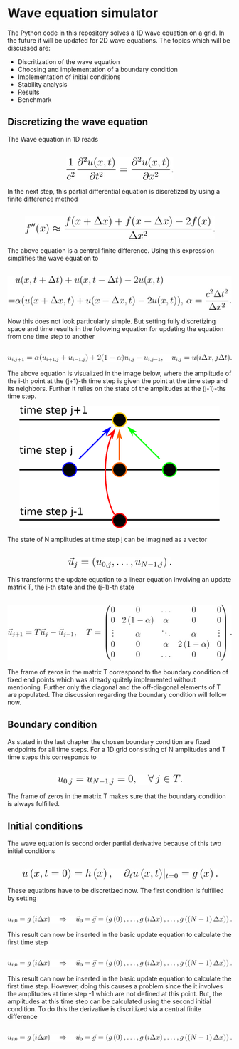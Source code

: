 # Wave equation simulator

The Python code in this repository solves a 1D wave equation on a grid. 
In the future it will be updated for 2D wave equations. The topics which
will be discussed are:

- Discritization of the wave equation
- Choosing and implementation of a boundary condition
- Implementation of initial conditions
- Stability analysis
- Results
- Benchmark


## Discretizing the wave equation

The Wave equation in 1D reads
<br>
<br>
<p align="center">
<img src=/images/wave_equation.jpg>
</p>
In the next step, this partial differential equation is discretized by using a
finite difference method
<br>
<br>
<p align="center">
<img src=/images/second_derivative_approx.jpg>
</p>
The above equation is a central finite difference. Using this expression 
simplifies the wave equation to
<br>
<br>
<p align="center">
<img src=/images/discrete_wave_equation.jpg>
</p>
Now this does not look particularly simple. But setting fully discretizing 
space and time results in the following equation for updating the equation
from one time step to another
<br>
<br>
<p align="center">
<img src=/images/time_step_equation.jpg>
</p>
The above equation is visualized in the image below, where the amplitude
of the i-th point at the (j+1)-th time step is given the point at the time
step and its neighbors. Further it relies on the state of the amplitudes at
the (j-1)-ths time step.
<p align="center"> 
<img src=/images/time_step_visualization.png>
</p>
The state of N amplitudes at time step j can be imagined as a vector
<br>
<br>
<p align="center">
<img src=/images/time_step_vector.jpg>
</p>
This transforms the update equation to a linear equation involving an
update matrix T, the j-th state and the (j-1)-th state
<br>
<br>
<p align="center">
<img src=/images/time_step_linear_equation.jpg>
</p>
The frame of zeros in the matrix T correspond to the boundary condition of
fixed end points which was already quitely implemented without mentioning.
Further only the diagonal and the off-diagonal elements of T are populated. 
The discussion regarding the boundary condition will follow now.

## Boundary condition

As stated in the last chapter the chosen boundary condition are
fixed endpoints for all time steps. For a 1D grid consisting of N 
amplitudes and T time steps this corresponds to
<br>
<br>
<p align="center">
<img src=/images/boundary_condition.jpg>
</p>
The frame of zeros in the matrix T makes sure that the boundary condition
is always fulfilled.

## Initial conditions

The wave equation is second order partial derivative because of this two
initial conditions
<br>
<br>
<p align="center">
<img src=/images/initial_conditions.jpg>
</p>
These equations have to be discretized now. The first condition is 
fulfilled by setting
<br>
<br>
<p align="center">
<img src=/images/first_initial_condition.jpg>
</p>
This result can now be inserted in the basic update equation to calculate
the first time step
<br>
<br>
<p align="center">
<img src=/images/first_initial_condition.jpg>
</p>
This result can now be inserted in the basic update equation to calculate
the first time step. However, doing this causes a problem since the it
involves the amplitudes at time step -1 which are not defined at this
point. But, the amplitudes at this time step can be calculated using the
second initial condition. To do this the derivative is discritized via a
central finite difference
<br>
<br>
<p align="center">
<img src=/images/first_initial_condition.jpg>
</p>
